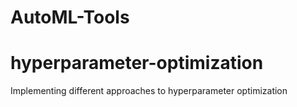 # AutoML-Tools

# hyperparameter-optimization
Implementing different approaches to hyperparameter optimization
